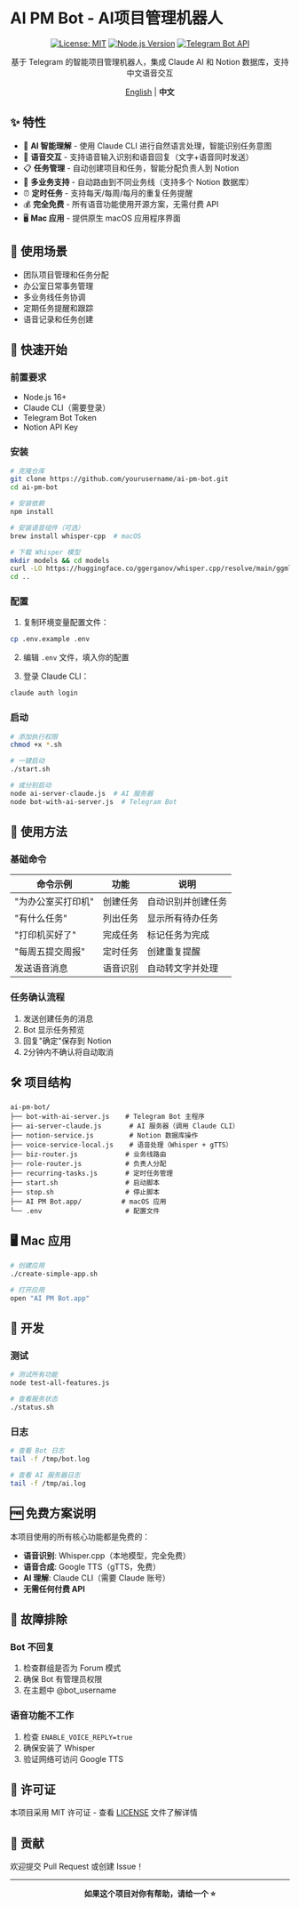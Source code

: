 # AI PM Bot - AI项目管理机器人

<div align="center">

[![License: MIT](https://img.shields.io/badge/License-MIT-yellow.svg)](https://opensource.org/licenses/MIT)
[![Node.js Version](https://img.shields.io/badge/node-%3E%3D16.0.0-brightgreen)](https://nodejs.org)
[![Telegram Bot API](https://img.shields.io/badge/Telegram%20Bot%20API-Latest-blue)](https://core.telegram.org/bots/api)

基于 Telegram 的智能项目管理机器人，集成 Claude AI 和 Notion 数据库，支持中文语音交互

[English](#) | **中文**

</div>

## ✨ 特性

- 🤖 **AI 智能理解** - 使用 Claude CLI 进行自然语言处理，智能识别任务意图
- 🎤 **语音交互** - 支持语音输入识别和语音回复（文字+语音同时发送）
- 📋 **任务管理** - 自动创建项目和任务，智能分配负责人到 Notion
- 🏢 **多业务支持** - 自动路由到不同业务线（支持多个 Notion 数据库）
- ⏰ **定时任务** - 支持每天/每周/每月的重复任务提醒
- 💰 **完全免费** - 所有语音功能使用开源方案，无需付费 API
- 🖥️ **Mac 应用** - 提供原生 macOS 应用程序界面

## 🎯 使用场景

- 团队项目管理和任务分配
- 办公室日常事务管理
- 多业务线任务协调
- 定期任务提醒和跟踪
- 语音记录和任务创建

## 🚀 快速开始

### 前置要求

- Node.js 16+
- Claude CLI（需要登录）
- Telegram Bot Token
- Notion API Key

### 安装

```bash
# 克隆仓库
git clone https://github.com/yourusername/ai-pm-bot.git
cd ai-pm-bot

# 安装依赖
npm install

# 安装语音组件（可选）
brew install whisper-cpp  # macOS

# 下载 Whisper 模型
mkdir models && cd models
curl -LO https://huggingface.co/ggerganov/whisper.cpp/resolve/main/ggml-base.bin
cd ..
```

### 配置

1. 复制环境变量配置文件：
```bash
cp .env.example .env
```

2. 编辑 `.env` 文件，填入你的配置

3. 登录 Claude CLI：
```bash
claude auth login
```

### 启动

```bash
# 添加执行权限
chmod +x *.sh

# 一键启动
./start.sh

# 或分别启动
node ai-server-claude.js  # AI 服务器
node bot-with-ai-server.js  # Telegram Bot
```

## 💬 使用方法

### 基础命令

| 命令示例 | 功能 | 说明 |
|---------|------|------|
| "为办公室买打印机" | 创建任务 | 自动识别并创建任务 |
| "有什么任务" | 列出任务 | 显示所有待办任务 |
| "打印机买好了" | 完成任务 | 标记任务为完成 |
| "每周五提交周报" | 定时任务 | 创建重复提醒 |
| 发送语音消息 | 语音识别 | 自动转文字并处理 |

### 任务确认流程

1. 发送创建任务的消息
2. Bot 显示任务预览
3. 回复"确定"保存到 Notion
4. 2分钟内不确认将自动取消

## 🛠️ 项目结构

```
ai-pm-bot/
├── bot-with-ai-server.js    # Telegram Bot 主程序
├── ai-server-claude.js       # AI 服务器（调用 Claude CLI）
├── notion-service.js         # Notion 数据库操作
├── voice-service-local.js    # 语音处理（Whisper + gTTS）
├── biz-router.js            # 业务线路由
├── role-router.js           # 负责人分配
├── recurring-tasks.js       # 定时任务管理
├── start.sh                 # 启动脚本
├── stop.sh                  # 停止脚本
├── AI PM Bot.app/          # macOS 应用
└── .env                     # 配置文件
```

## 🖥️ Mac 应用

```bash
# 创建应用
./create-simple-app.sh

# 打开应用
open "AI PM Bot.app"
```

## 🔧 开发

### 测试

```bash
# 测试所有功能
node test-all-features.js

# 查看服务状态
./status.sh
```

### 日志

```bash
# 查看 Bot 日志
tail -f /tmp/bot.log

# 查看 AI 服务器日志
tail -f /tmp/ai.log
```

## 🆓 免费方案说明

本项目使用的所有核心功能都是免费的：

- **语音识别**: Whisper.cpp（本地模型，完全免费）
- **语音合成**: Google TTS（gTTS，免费）
- **AI 理解**: Claude CLI（需要 Claude 账号）
- **无需任何付费 API**

## 🐛 故障排除

### Bot 不回复

1. 检查群组是否为 Forum 模式
2. 确保 Bot 有管理员权限
3. 在主题中 @bot_username

### 语音功能不工作

1. 检查 `ENABLE_VOICE_REPLY=true`
2. 确保安装了 Whisper
3. 验证网络可访问 Google TTS

## 📄 许可证

本项目采用 MIT 许可证 - 查看 [LICENSE](LICENSE) 文件了解详情

## 🤝 贡献

欢迎提交 Pull Request 或创建 Issue！

---

<div align="center">

**如果这个项目对你有帮助，请给一个 ⭐️**

</div>
